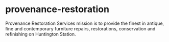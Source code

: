 # provenance-restoration
Provenance Restoration Services mission is to provide the finest in antique, fine and contemporary furniture repairs, restorations, conservation and refinishing on Huntington Station.

